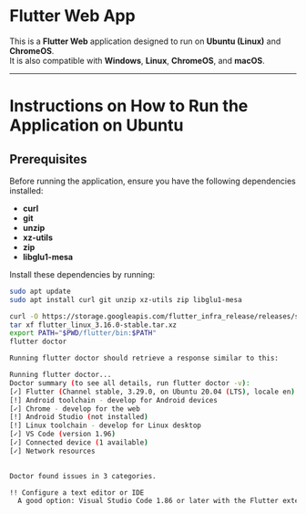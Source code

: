 # **Flutter Web App**

This is a **Flutter Web** application designed to run on **Ubuntu (Linux)** and **ChromeOS**.  
It is also compatible with **Windows**, **Linux**, **ChromeOS**, and **macOS**.

---

# **Instructions on How to Run the Application on Ubuntu**

## **Prerequisites**

Before running the application, ensure you have the following dependencies installed:

- **curl**
- **git**
- **unzip**
- **xz-utils**
- **zip**
- **libglu1-mesa**

Install these dependencies by running:

```bash
sudo apt update
sudo apt install curl git unzip xz-utils zip libglu1-mesa

curl -O https://storage.googleapis.com/flutter_infra_release/releases/stable/linux/flutter_linux_3.16.0-stable.tar.xz
tar xf flutter_linux_3.16.0-stable.tar.xz
export PATH="$PWD/flutter/bin:$PATH"
flutter doctor

Running flutter doctor should retrieve a response similar to this:

Running flutter doctor...
Doctor summary (to see all details, run flutter doctor -v):
[✓] Flutter (Channel stable, 3.29.0, on Ubuntu 20.04 (LTS), locale en)
[!] Android toolchain - develop for Android devices
[✓] Chrome - develop for the web
[!] Android Studio (not installed)
[!] Linux toolchain - develop for Linux desktop
[✓] VS Code (version 1.96)
[✓] Connected device (1 available)
[✓] Network resources
 

Doctor found issues in 3 categories.

!! Configure a text editor or IDE
  A good option: Visual Studio Code 1.86 or later with the Flutter extension for VS Code. The Flutter extension has to be installed from the Extensions menu in VS Code.
